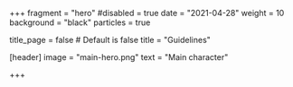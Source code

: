 +++
fragment = "hero"
#disabled = true
date = "2021-04-28"
weight = 10
background = "black"
particles = true

title_page = false # Default is false
title = "Guidelines"

[header]
  image = "main-hero.png"
  text = "Main character"

+++
